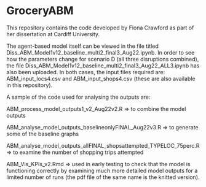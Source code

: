 # GroceryABM

This repository contains the code developed by Fiona Crawford as part of her dissertation at Cardiff University.

The agent-based model itself can be viewed in the file titled Diss_ABM_Model1v12_baseline_multi2_final3_Aug22.ipynb.  In order to see how the parameters change for scenario D (all three disruptions combined), the file Diss_ABM_Model1v12_baseline_multi2_final3_Aug22_ALL3.ipynb has also been uploaded.  In both cases, the input files required are: ABM_input_locs4.csv and ABM_input_shops4.csv (these are also available in this repository).

A sample of the code used for analysing the outputs are:

ABM_process_model_outputs1_v2_Aug22v2.R => to combine the model outputs

ABM_analyse_model_outputs_baselineonlyFINAL_Aug22v3.R => to generate some of the baseline graphs

ABM_analyse_model_outputs_allFINAL_shopsattempted_TYPELOC_75perc.R => to examine the number of shopping trips attempted

ABM_Vis_KPIs_v2.Rmd => used in early testing to check that the model is functioning correctly by examining much more detailed model outputs for a limited number of runs (the pdf file of the same name is the knitted version).
